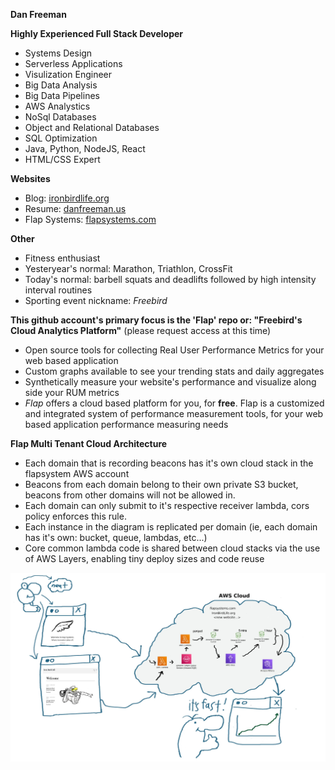 **Dan Freeman**


**Highly Experienced Full Stack Developer**
- Systems Design
- Serverless Applications
- Visulization Engineer
- Big Data Analysis
- Big Data Pipelines
- AWS Analystics
- NoSql Databases
- Object and Relational Databases
- SQL Optimization
- Java, Python, NodeJS, React
- HTML/CSS Expert

 
**Websites**
- Blog: [ironbirdlife.org](https://ironbirdlife.org)
- Resume: [danfreeman.us](https://danfreeman.us)
- Flap Systems: [flapsystems.com](https://flapsystems.com)

**Other**
- Fitness enthusiast
- Yesteryear's normal: Marathon, Triathlon, CrossFit
- Today's normal: barbell squats and deadlifts followed by high intensity interval routines
- Sporting event nickname: _Freebird_

**This github account's primary focus is the 'Flap' repo or: "Freebird's Cloud Analytics Platform"** (please request access at this time)
- Open source tools for collecting Real User Performance Metrics for your web based application
- Custom graphs available to see your trending stats and daily aggregates
- Synthetically measure your website's performance and visualize along side your RUM metrics
- _Flap_ offers a cloud based platform for you, for **free**. Flap is a customized and integrated system of performance measurement tools, for your web based application performance measuring needs

 **Flap Multi Tenant Cloud Architecture**
   - Each domain that is recording beacons has it's own cloud stack in the flapsystem AWS account
   - Beacons from each domain belong to their own private S3 bucket, beacons from other domains will not be allowed in.
   - Each domain can only submit to it's respective receiver lambda, cors policy enforces this rule.
   - Each instance in the diagram is replicated per domain (ie, each domain has it's own: bucket, queue, lambdas, etc...)
   - Core common lambda code is shared between cloud stacks via the use of AWS Layers, enabling tiny deploy sizes and code reuse
   
   ![diagram](./images/arch.jpg)
